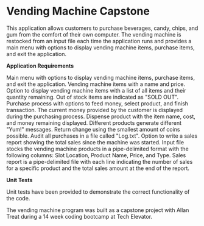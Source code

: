 # Vending Machine Capstone


This application allows customers to purchase beverages, candy, chips, and gum from the comfort of their own computer. The vending machine is restocked from an input file each time the application runs and provides a main menu with options to display vending machine items, purchase items, and exit the application.

**Application Requirements**

Main menu with options to display vending machine items, purchase items, and exit the application.
Vending machine items with a name and price.
Option to display vending machine items with a list of all items and their quantity remaining. Out of stock items are indicated as "SOLD OUT".
Purchase process with options to feed money, select product, and finish transaction. The current money provided by the customer is displayed during the purchasing process.
Dispense product with the item name, cost, and money remaining displayed. Different products generate different "Yum!" messages.
Return change using the smallest amount of coins possible.
Audit all purchases in a file called "Log.txt".
Option to write a sales report showing the total sales since the machine was started.
Input file stocks the vending machine products in a pipe-delimited format with the following columns: Slot Location, Product Name, Price, and Type.
Sales report is a pipe-delimited file with each line indicating the number of sales for a specific product and the total sales amount at the end of the report.

**Unit Tests**

Unit tests have been provided to demonstrate the correct functionality of the code.

The vending machine program was built as a capstone project with Allan Treat during a 14 week coding bootcamp at Tech Elevator.
